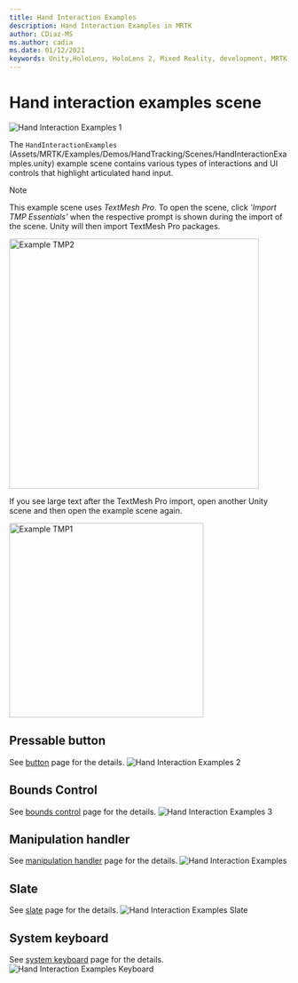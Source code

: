 ```yaml
---
title: Hand Interaction Examples
description: Hand Interaction Examples in MRTK
author: CDiaz-MS
ms.author: cadia
ms.date: 01/12/2021
keywords: Unity,HoloLens, HoloLens 2, Mixed Reality, development, MRTK, Hand Interactions, Bounds Control, Pressable Buttons,
---
```


# Hand interaction examples scene

![Hand Interaction Examples 1](../images/MRTK_Examples.png)

The `HandInteractionExamples` (Assets/MRTK/Examples/Demos/HandTracking/Scenes/HandInteractionExamples.unity) example scene contains various types of interactions and UI controls that highlight articulated hand input.

> [!NOTE]
> This example scene uses *TextMesh Pro*. To open the scene, click *'Import TMP Essentials'* when the respective prompt is shown during the import of the scene. Unity will then import TextMesh Pro packages.

<img src="../images/hand-interaction-examples/MRTK_Examples_TMP2.png" width="450" alt="Example TMP2">

If you see large text after the TextMesh Pro import, open another Unity scene and then open the example scene again.

<img src="../images/hand-interaction-examples/MRTK_Examples_TMP1.png" width="350" alt="Example TMP1">

## Pressable button

See [button](../ux-building-blocks/button.md) page for the details.
![Hand Interaction Examples 2](../images/hand-interaction-examples/MRTK_Examples_PressTouch.png)

## Bounds Control

See [bounds control](../ux-building-blocks/bounds-control.md) page for the details.
![Hand Interaction Examples 3](../images/hand-interaction-examples/MRTK_Examples_BoundingBox.png)

## Manipulation handler

See [manipulation handler](../ux-building-blocks/manipulation-handler.md) page for the details.
![Hand Interaction Examples](../images/hand-interaction-examples/MRTK_Examples_Manipulation.png)

## Slate

See [slate](../ux-building-blocks/slate.md) page for the details.
![Hand Interaction Examples Slate](../images/hand-interaction-examples/MRTK_Examples_Slate.png)

## System keyboard

See [system keyboard](../ux-building-blocks/system-keyboard.md) page for the details.
![Hand Interaction Examples Keyboard](../images/hand-interaction-examples/MRTK_Examples_Keyboard.png)

